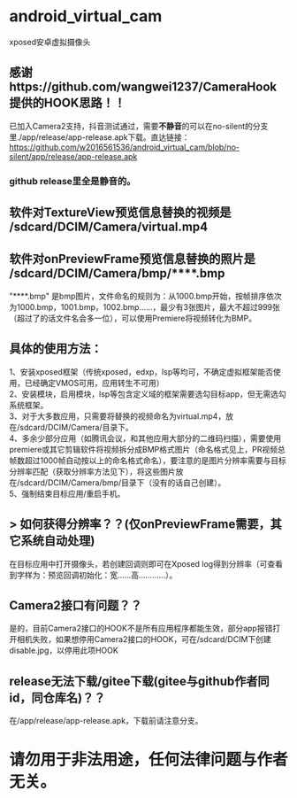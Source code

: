 # android_virtual_cam
xposed安卓虚拟摄像头  
## 感谢https://github.com/wangwei1237/CameraHook 提供的HOOK思路！！  

已加入Camera2支持，抖音测试通过，需要**不静音**的可以在no-silent的分支里./app/release/app-release.apk下载。直达链接：https://github.com/w2016561536/android_virtual_cam/blob/no-silent/app/release/app-release.apk  
### github release里全是静音的。  
## 软件对TextureView预览信息替换的视频是 /sdcard/DCIM/Camera/virtual.mp4  
## 软件对onPreviewFrame预览信息替换的**照片**是 /sdcard/DCIM/Camera/bmp/****.bmp
 "****.bmp" 是bmp图片，文件命名的规则为：从1000.bmp开始，按帧排序依次为1000.bmp，1001.bmp，1002.bmp……，最少有3张图片，最大不超过999张（超过了的话文件名会多一位），可以使用Premiere将视频转化为BMP。  

## 具体的使用方法：
1、安装xposed框架（传统xposed，edxp，lsp等均可，不确定虚拟框架能否使用，已经确定VMOS可用，应用转生不可用）  
2、安装模块，启用模块，lsp等包含定义域的框架需要选勾目标app，但无需选勾系统框架。  
3、对于大多数应用，只需要将替换的视频命名为virtual.mp4，放在/sdcard/DCIM/Camera/目录下。  
4、多余少部分应用（如腾讯会议，和其他应用大部分的二维码扫描），需要使用premiere或其它剪辑软件将视频拆分成BMP格式图片（命名格式见上，PR视频总帧数超过1000帧自动按以上的命名格式命名），要注意的是图片分辨率需要与目标分辨率匹配（获取分辨率方法见下），将这些图片放在/sdcard/DCIM/Camera/bmp/目录下（没有的话自己创建）。  
5、强制结束目标应用/重启手机。  

## > 如何获得分辨率？？(仅onPreviewFrame需要，其它系统自动处理)  
在目标应用中打开摄像头，若创建回调则即可在Xposed log得到分辨率（可查看到字样为：预览回调初始化：宽……高…………）。  

## Camera2接口有问题？？  
是的，目前Camera2接口的HOOK不是所有应用程序都能生效，部分app报错打开相机失败，如果想停用Camera2接口的HOOK，可在/sdcard/DCIM下创建disable.jpg，以停用此项HOOK  

## release无法下载/gitee下载(gitee与github作者同id，同仓库名)？？  
在/app/release/app-release.apk，下载前请注意分支。  

# 请勿用于非法用途，任何法律问题与作者无关。  
